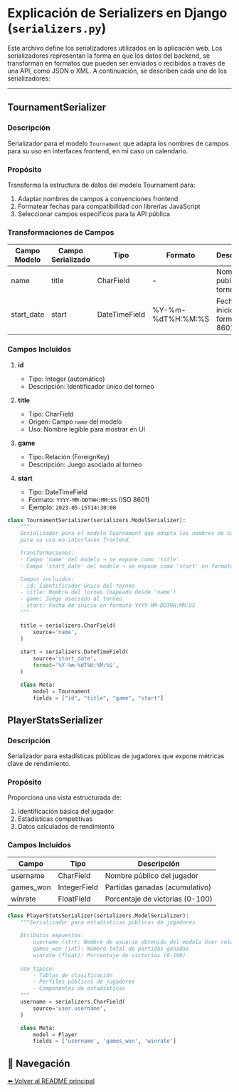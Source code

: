 # Explicación de Serializers en Django (`serializers.py`)

Este archivo define los serializadores utilizados en la aplicación web. Los serializadores representan la forma en que los datos del backend, se transforman en formatos que pueden ser enviados o recibidos a través de una API, como JSON o XML. A continuación, se describen cada uno de los serializadores:

---

## TournamentSerializer

### Descripción
Serializador para el modelo `Tournament` que adapta los nombres de campos para su uso en interfaces frontend, en mi caso un calendario.

### Propósito
Transforma la estructura de datos del modelo Tournament para:
1. Adaptar nombres de campos a convenciones frontend
2. Formatear fechas para compatibilidad con librerías JavaScript
3. Seleccionar campos específicos para la API pública

### Transformaciones de Campos

| Campo Modelo | Campo Serializado | Tipo | Formato | Descripción |
|-------------|------------------|------|---------|-------------|
| name | title | CharField | - | Nombre público del torneo |
| start_date | start | DateTimeField | %Y-%m-%dT%H:%M:%S | Fecha de inicio en formato ISO 8601 |

### Campos Incluidos

1. **id**  
   - Tipo: Integer (automático)  
   - Descripción: Identificador único del torneo

2. **title**  
   - Tipo: CharField  
   - Origen: Campo `name` del modelo  
   - Uso: Nombre legible para mostrar en UI

3. **game**  
   - Tipo: Relación (ForeignKey)  
   - Descripción: Juego asociado al torneo

4. **start**  
   - Tipo: DateTimeField  
   - Formato: `YYYY-MM-DDTHH:MM:SS` (ISO 8601)  
   - Ejemplo: `2023-05-15T14:30:00`

```python
class TournamentSerializer(serializers.ModelSerializer):
    """
    Serializador para el modelo Tournament que adapta los nombres de campos
    para su uso en interfaces frontend.

    Transformaciones:
    - Campo 'name' del modelo → se expone como 'title'
    - Campo 'start_date' del modelo → se expone como 'start' en formato ISO 8601

    Campos incluidos:
    - id: Identificador único del torneo
    - title: Nombre del torneo (mapeado desde 'name')
    - game: Juego asociado al torneo
    - start: Fecha de inicio en formato YYYY-MM-DDTHH:MM:SS
    """
    
    title = serializers.CharField(
        source='name',
    )
    
    start = serializers.DateTimeField(
        source='start_date',
        format='%Y-%m-%dT%H:%M:%S',
    )

    class Meta:
        model = Tournament
        fields = ["id", "title", "game", "start"]
```

## PlayerStatsSerializer

### Descripción
Serializador para estadísticas públicas de jugadores que expone métricas clave de rendimiento.

### Propósito
Proporciona una vista estructurada de:
1. Identificación básica del jugador
2. Estadísticas competitivas
3. Datos calculados de rendimiento

### Campos Incluidos

| Campo | Tipo | Descripción |
|-------|------|-------------|
| username | CharField | Nombre público del jugador |
| games_won | IntegerField | Partidas ganadas (acumulativo) |
| winrate | FloatField | Porcentaje de victorias (0-100) |

```python
class PlayerStatsSerializer(serializers.ModelSerializer):
    """Serializador para estadísticas públicas de jugadores
    
    Atributos expuestos:
        username (str): Nombre de usuario obtenido del modelo User relacionado
        games_won (int): Número total de partidas ganadas
        winrate (float): Porcentaje de victorias (0-100)
    
    Uso típico:
        - Tablas de clasificación
        - Perfiles públicos de jugadores
        - Componentes de estadísticas
    """
    username = serializers.CharField(
        source='user.username',
    )

    class Meta:
        model = Player
        fields = ['username', 'games_won', 'winrate']
```

## 🔄 Navegación
[⬅️ Volver al README principal](../README.md)
